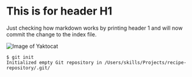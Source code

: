 # This is for header H1
Just checking how markdown works by printing header 1 and will now commit the change to the index file. 

![Image of Yaktocat](https://octodex.github.com/images/yaktocat.png)

```
$ git init
Initialized empty Git repository in /Users/skills/Projects/recipe-repository/.git/
```

